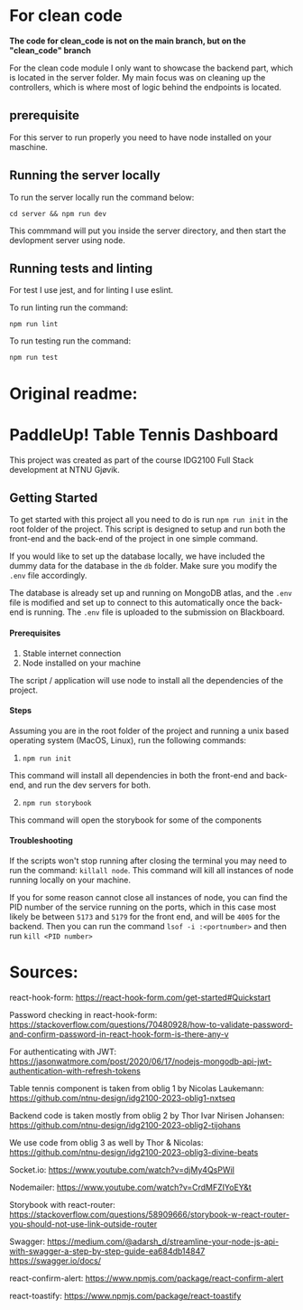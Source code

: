 # For clean code

**The code for clean_code is not on the main branch, but on the "clean_code" branch**

For the clean code module I only want to showcase the backend part, which is located in the server folder. My main focus was on cleaning up the controllers, which is where most of logic behind the endpoints is located.

## prerequisite

For this server to run properly you need to have node installed on your maschine.

## Running the server locally

To run the server locally run the command below:

```
cd server && npm run dev
```

This commmand will put you inside the server directory, and then start the devlopment server using node.

## Running tests and linting

For test I use jest, and for linting I use eslint.

To run linting run the command:

```
npm run lint
```

To run testing run the command:

```
npm run test
```

# Original readme:

# PaddleUp! Table Tennis Dashboard

This project was created as part of the course IDG2100 Full Stack development at NTNU Gjøvik.

## Getting Started

To get started with this project all you need to do is run `npm run init` in the root folder of the project. This script is designed to setup and run both the front-end and the back-end of the project in one simple command.

If you would like to set up the database locally, we have included the dummy data for the database in the `db` folder. Make sure you modify the `.env` file accordingly.

The database is already set up and running on MongoDB atlas, and the `.env` file is modified and set up to connect to this automatically once the back-end is running. The `.env` file is uploaded to the submission on Blackboard.

#### Prerequisites

1. Stable internet connection
2. Node installed on your machine

The script / application will use node to install all the dependencies of the project.

#### Steps

Assuming you are in the root folder of the project and running a unix based operating system (MacOS, Linux), run the following commands:

1. `npm run init`

This command will install all dependencies in both the front-end and back-end, and run the dev servers for both.

2. `npm run storybook`

This command will open the storybook for some of the components

#### Troubleshooting

If the scripts won't stop running after closing the terminal you may need to run the command: `killall node`. This command will kill all instances of node running locally on your machine.

If you for some reason cannot close all instances of node, you can find the PID number of the service running on the ports, which in this case most likely be between `5173` and `5179` for the front end, and will be `4005` for the backend. Then you can run the command `lsof -i :<portnumber>` and then run `kill <PID number>`

# Sources:

react-hook-form:
https://react-hook-form.com/get-started#Quickstart

Password checking in react-hook-form:
https://stackoverflow.com/questions/70480928/how-to-validate-password-and-confirm-password-in-react-hook-form-is-there-any-v

For authenticating with JWT:
https://jasonwatmore.com/post/2020/06/17/nodejs-mongodb-api-jwt-authentication-with-refresh-tokens

Table tennis component is taken from oblig 1 by Nicolas Laukemann:
https://github.com/ntnu-design/idg2100-2023-oblig1-nxtseq

Backend code is taken mostly from oblig 2 by Thor Ivar Nirisen Johansen:
https://github.com/ntnu-design/idg2100-2023-oblig2-tijohans

We use code from oblig 3 as well by Thor & Nicolas:
https://github.com/ntnu-design/idg2100-2023-oblig3-divine-beats

Socket.io:
https://www.youtube.com/watch?v=djMy4QsPWiI

Nodemailer:
https://www.youtube.com/watch?v=CrdMFZIYoEY&t

Storybook with react-router:
https://stackoverflow.com/questions/58909666/storybook-w-react-router-you-should-not-use-link-outside-router

Swagger:
https://medium.com/@adarsh_d/streamline-your-node-js-api-with-swagger-a-step-by-step-guide-ea684db14847
https://swagger.io/docs/

react-confirm-alert:
https://www.npmjs.com/package/react-confirm-alert

react-toastify:
https://www.npmjs.com/package/react-toastify
